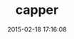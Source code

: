 ---
layout: post
title:  "capper"
repo:   "zenops/capper"
date:   2015-02-18 17:16:08
gemurl: http://github.com/zenops/capper
---